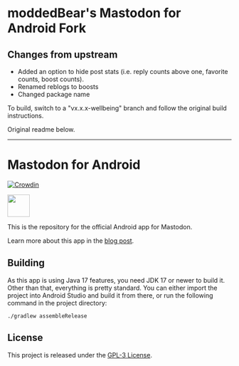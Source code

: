 # moddedBear's Mastodon for Android Fork

## Changes from upstream
- Added an option to hide post stats (i.e. reply counts above one, favorite counts, boost counts).
- Renamed reblogs to boosts
- Changed package name

To build, switch to a "vx.x.x-wellbeing" branch and follow the original build instructions.

Original readme below.

---

# Mastodon for Android
[![Crowdin](https://badges.crowdin.net/mastodon-for-android/localized.svg)](https://crowdin.com/project/mastodon-for-android)

<a href="https://play.google.com/store/apps/details?id=org.joinmastodon.android"><img src="img/google-play-badge.png" height="50"></a>

This is the repository for the official Android app for Mastodon.

Learn more about this app in the [blog post](https://blog.joinmastodon.org/2022/02/official-mastodon-for-android-app-is-coming-soon/).

## Building

As this app is using Java 17 features, you need JDK 17 or newer to build it. Other than that, everything is pretty standard. You can either import the project into Android Studio and build it from there, or run the following command in the project directory:

```
./gradlew assembleRelease
```

## License

This project is released under the [GPL-3 License](./LICENSE).